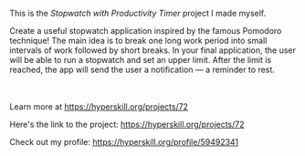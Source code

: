 This is the *Stopwatch with Productivity Timer* project I made myself.


<p>Create a useful stopwatch application inspired by the famous Pomodoro technique! The main idea is to break one long work period into small intervals of work followed by short breaks. In your final application, the user will be able to run a stopwatch and set an upper limit. After the limit is reached, the app will send the user a notification — a reminder to rest.</p><br/><br/>Learn more at <a href="https://hyperskill.org/projects/72?utm_source=ide&utm_medium=ide&utm_campaign=ide&utm_content=project-card">https://hyperskill.org/projects/72</a>

Here's the link to the project: https://hyperskill.org/projects/72

Check out my profile: https://hyperskill.org/profile/59492341